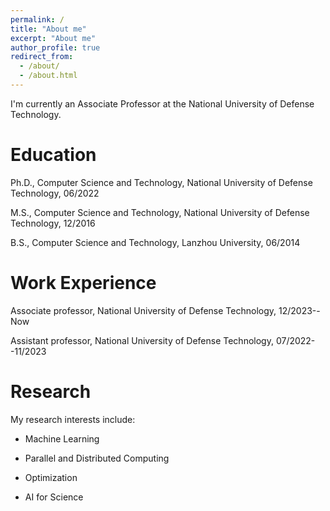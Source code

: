 ```yaml
---
permalink: /
title: "About me"
excerpt: "About me"
author_profile: true
redirect_from: 
  - /about/
  - /about.html
---
```

I'm currently an Associate Professor at the National University of Defense Technology.

Education
======
Ph.D., Computer Science and Technology, National University of Defense Technology, 06/2022

M.S., Computer Science and Technology, National University of Defense Technology, 12/2016

B.S., Computer Science and Technology, Lanzhou University, 06/2014

Work Experience
======
Associate professor, National University of Defense Technology, 12/2023--Now

Assistant professor, National University of Defense Technology, 07/2022--11/2023

Research
======
My research interests include:

  * Machine Learning

  * Parallel and Distributed Computing

  * Optimization

  * AI for Science


